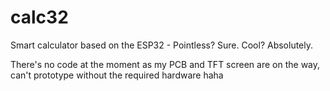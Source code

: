 # calc32
Smart calculator based on the ESP32 - Pointless? Sure. Cool? Absolutely.

There's no code at the moment as my PCB and TFT screen are on the way, can't prototype without the required hardware haha
